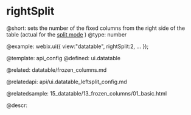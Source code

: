 rightSplit
=============


@short: sets the number of the fixed columns from the right side of the table (actual for the <a href="datatable/frozen_columns.md">split mode</a> )
@type: number

@example:
webix.ui({
	view:"datatable",
	rightSplit:2,
	...
});

@template:	api_config
@defined:	ui.datatable	

@related:
	datatable/frozen_columns.md

@relatedapi:
	api/ui.datatable_leftsplit_config.md

@relatedsample:
	15_datatable/13_frozen_columns/01_basic.html

@descr:


